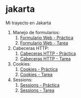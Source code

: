# jakarta
Mi trayecto en Jakarta

1. Manejo de formularios:
   1. [Formulario Web - Práctica](https://github.com/RickyOrtega/jakarta/tree/main/webapp-form)
   2. [Formulario Web - Tarea](https://github.com/RickyOrtega/jakarta/tree/main/webapp-form-tarea2)
2. Cabeceras HTTP:
   1. [Cabeceras HTTP - Práctica](https://github.com/RickyOrtega/jakarta/commit/ec72cb779c738f69433292208a7c5710b2152730)
   2. [Cabeceras HTTP - Tarea](https://github.com/RickyOrtega/jakarta/commit/1e06fc440dbe44368cd7dbc830afe46c9599a61e)
3. Cookies:
   1. [Cookies - Práctica](https://github.com/RickyOrtega/jakarta/commit/efb4e304167809a409a92463388f11940cdecb8f)
   2. [Cookies - Tarea](https://github.com/RickyOrtega/jakarta/commit/bb7605d0614498268405d88a7acdf3960faf5d66)
4. Sessions:
   1. [Sessions - Práctica](https://github.com/RickyOrtega/jakarta/tree/main/webapp-session)
   2. [Sessions - Tarea](https://github.com/RickyOrtega/jakarta/tree/main/webapp-session-tarea5)
